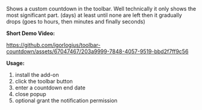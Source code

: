 Shows a custom countdown in the toolbar. Well technically it only shows the most significant part. (days) at least until none are left then it gradually drops (goes to hours, then minutes and finally seconds) 

<b>Short Demo Video:</b>

https://github.com/igorlogius/toolbar-countdown/assets/67047467/203a9999-7848-4057-9519-bbd2f7ff9c56

<b>Usage:</b>
<ol>
	<li>install the add-on </li>
	<li>click the toolbar button</li>
	<li>enter a countdown end date</li>
	<li>close popup</li>
	<li>optional grant the notification permission</li>
</ol>
